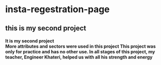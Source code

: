 # insta-regestration-page
<h2>this is my second project</h2>
<h4>
  It is my second project <br>
More attributes and sectors were used in this project
This project was only for practice and has no other use.
In all stages of this project, my teacher, Engineer Khateri, helped us with all his strength and energy
</h4>


